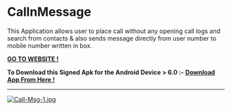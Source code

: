 # CallnMessage
This Application allows user to place call without any opening call logs and search from contacts & also sends message directly from user number to mobile number written in box.

[**GO TO WEBSITE !**](https://thesmartyking.github.io/CallnMessage)

**To Download this Signed Apk for the Android Device > 6.0 :-** [**Download App From Here !**](https://github.com/thesmartyking/CallnMessage/raw/master/CallnMessage.apk)

---

[![Call-Msg-1.jpg](https://i.postimg.cc/KvXfpSMY/Call-Msg-1.jpg)](https://postimg.cc/pyZKySkN)
